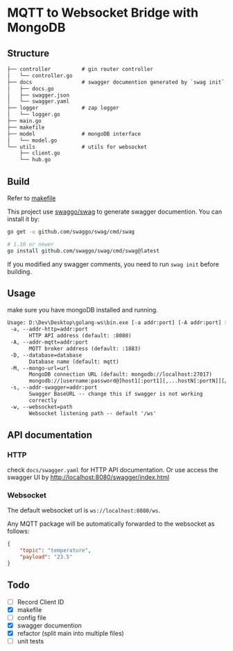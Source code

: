 # MQTT to Websocket Bridge with MongoDB

## Structure

```txt
├── controller          # gin router controller
│   └── controller.go
├── docs                # swagger documention generated by `swag init`
│   ├── docs.go
│   ├── swagger.json
│   └── swagger.yaml
├── logger              # zap logger
│   └── logger.go
├── main.go
├── makefile
├── model               # mongoDB interface
│   └── model.go
└── utils               # utils for websocket
    ├── client.go
    └── hub.go
```

## Build

Refer to [makefile](makefile)

This project use [swaggo/swag](http://github.com/swaggo/swag) to generate swagger documention. You can install it by:

```bash
go get -u github.com/swaggo/swag/cmd/swag

# 1.16 or newer
go install github.com/swaggo/swag/cmd/swag@latest
```

If you modified any swagger comments, you need to run `swag init` before building.

## Usage

make sure you have mongoDB installed and running.

```txt
Usage: D:\Dev\Desktop\golang-ws\bin.exe [-a addr:port] [-A addr:port] [-D database] [-M url] [-s addr:port] [-w path] [parameters ...]
 -a, --addr-http=addr:port
       HTTP API address (default: :8080)
 -A, --addr-mqtt=addr:port
       MQTT broker address (default: :1883)
 -D, --database=database
       Database name (default: mqtt)
 -M, --mongo-url=url
       MongoDB connection URL (default: mongodb://localhost:27017)
       mongodb://[username:password@]host1[:port1][,...hostN[:portN]][/[defaultauthdb][?options]]
 -s, --addr-swagger=addr:port
       Swagger BaseURL -- change this if swagger is not working
       correctly
 -w, --websocket=path
       Websocket listening path -- default '/ws'
```

## API documentation

### HTTP

check `docs/swagger.yaml` for HTTP API documentation.
Or use access the swagger UI by [http://localhost:8080/swagger/index.html](http://localhost:8080/swagger/index.html)

### Websocket

The default websocket url is `ws://localhost:8080/ws`.

Any MQTT package will be automatically forwarded to the websocket as follows:

```json
{
    "topic": "temperature",
    "payload": "23.5"
}
```

## Todo

- [ ] Record Client ID
- [x] makefile
- [ ] config file
- [x] swagger documention
- [x] refactor (split main into multiple files)
- [ ] unit tests
